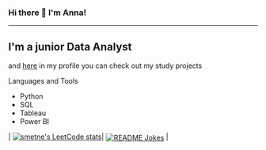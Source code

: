 ### Hi there 👋 I'm Anna!
___

## I'm a junior Data Analyst
and [here](https://github.com/smetne/ya_praktikum) in my profile you can check out my study projects

Languages and Tools
- Python
- SQL
- Tableau
- Power BI

| [![smetne's LeetCode stats](https://leetcode-stats-six.vercel.app/api?username=smetne&theme=dark)](https://github.com/smetne/github-readme)| <a href="https://readme-jokes.vercel.app"><img align="center" src="https://readme-jokes.vercel.app/api" alt="README Jokes"></a> |
